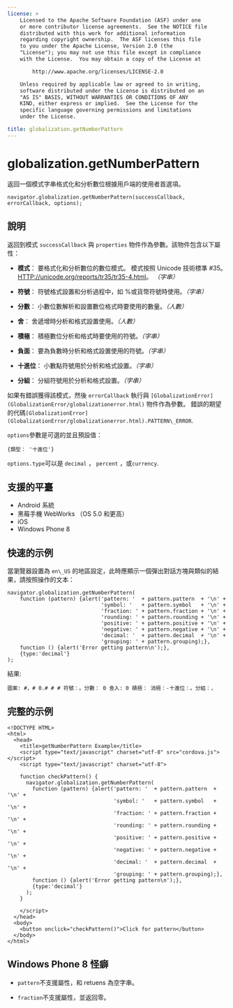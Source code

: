 ```yaml
---
license: >
    Licensed to the Apache Software Foundation (ASF) under one
    or more contributor license agreements.  See the NOTICE file
    distributed with this work for additional information
    regarding copyright ownership.  The ASF licenses this file
    to you under the Apache License, Version 2.0 (the
    "License"); you may not use this file except in compliance
    with the License.  You may obtain a copy of the License at

        http://www.apache.org/licenses/LICENSE-2.0

    Unless required by applicable law or agreed to in writing,
    software distributed under the License is distributed on an
    "AS IS" BASIS, WITHOUT WARRANTIES OR CONDITIONS OF ANY
    KIND, either express or implied.  See the License for the
    specific language governing permissions and limitations
    under the License.

title: globalization.getNumberPattern
---
```


# globalization.getNumberPattern

返回一個模式字串格式化和分析數位根據用戶端的使用者首選項。

    navigator.globalization.getNumberPattern(successCallback, errorCallback, options);
    

## 說明

返回到模式 `successCallback` 與 `properties` 物件作為參數。該物件包含以下屬性：

*   **模式**： 要格式化和分析數位的數位模式。 模式按照 Unicode 技術標準 #35。 [HTTP://unicode.org/reports/tr35/tr35-4.html][1]。 *（字串）*

*   **符號**： 符號格式設置和分析過程中，如 %或貨幣符號時使用。*（字串）*

*   **分數**： 小數位數解析和設置數位格式時要使用的數量。*（人數）*

*   **舍**： 舍遞增時分析和格式設置使用。*（人數）*

*   **積極**： 積極數位分析和格式時要使用的符號。*（字串）*

*   **負面**： 要為負數時分析和格式設置使用的符號。*（字串）*

*   **十進位**： 小數點符號用於分析和格式設置。*（字串）*

*   **分組**： 分組符號用於分析和格式設置。*（字串）*

 [1]: http://unicode.org/reports/tr35/tr35-4.html

如果有錯誤獲得該模式，然後 `errorCallback` 執行與 `[GlobalizationError](GlobalizationError/globalizationerror.html)` 物件作為參數。 錯誤的期望的代碼`[GlobalizationError](GlobalizationError/globalizationerror.html).PATTERN\_ERROR`.

`options`參數是可選的並且預設值：

    {類型： '十進位'}
    

`options.type`可以是 `decimal` ， `percent` ，或`currency`.

## 支援的平臺

*   Android 系統
*   黑莓手機 WebWorks （OS 5.0 和更高）
*   iOS
*   Windows Phone 8

## 快速的示例

當瀏覽器設置為 `en\_US` 的地區設定，此時應顯示一個彈出對話方塊與類似的結果，請按照操作的文本：

    navigator.globalization.getNumberPattern(
        function (pattern) {alert('pattern: '  + pattern.pattern  + '\n' +
                                  'symbol: '   + pattern.symbol   + '\n' +
                                  'fraction: ' + pattern.fraction + '\n' +
                                  'rounding: ' + pattern.rounding + '\n' +
                                  'positive: ' + pattern.positive + '\n' +
                                  'negative: ' + pattern.negative + '\n' +
                                  'decimal: '  + pattern.decimal  + '\n' +
                                  'grouping: ' + pattern.grouping);},
        function () {alert('Error getting pattern\n');},
        {type:'decimal'}
    );
    

結果:

    圖案: #，# 0.# # # 符號：。分數： 0 舍入: 0 積極： 消極：-十進位：。分組：，
    

## 完整的示例

    <!DOCTYPE HTML>
    <html>
      <head>
        <title>getNumberPattern Example</title>
        <script type="text/javascript" charset="utf-8" src="cordova.js"></script>
        <script type="text/javascript" charset="utf-8">
    
        function checkPattern() {
          navigator.globalization.getNumberPattern(
            function (pattern) {alert('pattern: '  + pattern.pattern  + '\n' +
                                      'symbol: '   + pattern.symbol   + '\n' +
                                      'fraction: ' + pattern.fraction + '\n' +
                                      'rounding: ' + pattern.rounding + '\n' +
                                      'positive: ' + pattern.positive + '\n' +
                                      'negative: ' + pattern.negative + '\n' +
                                      'decimal: '  + pattern.decimal  + '\n' +
                                      'grouping: ' + pattern.grouping);},
            function () {alert('Error getting pattern\n');},
            {type:'decimal'}
          );
        }
    
        </script>
      </head>
      <body>
        <button onclick="checkPattern()">Click for pattern</button>
      </body>
    </html>
    

## Windows Phone 8 怪癖

*   `pattern`不支援屬性，和 retuens 為空字串。

*   `fraction`不支援屬性，並返回零。